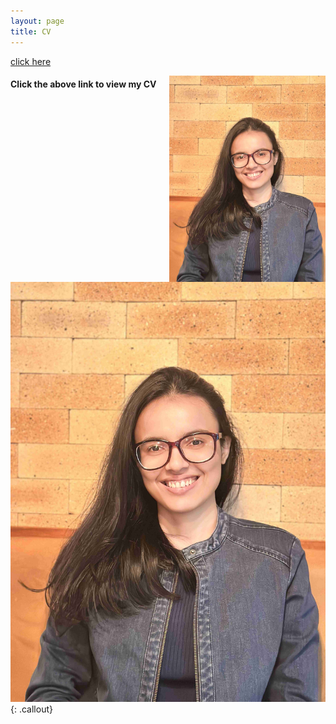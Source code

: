 ```yaml
---
layout: page
title: CV
---
```



[click here](https://maumitabhaumik.github.io/Bhaumik_CV__2023.pdf)

<img align="right" width="250" height="330" src="https://github.com/maumitabhaumik/maumitabhaumik.github.io/blob/master/CV_photo.jpg">

<h4>Click the above link to view my CV</h4>

![hyd](CV_photo.jpg){: .callout}




